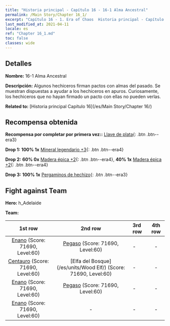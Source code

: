 ```yaml
---
title: "Historia principal - Capítulo 16 - 16-1 Alma Ancestral"
permalink: /Main Story/Chapter 16_1/
excerpt: "Capítulo 16 - 1. Era of Chaos  Historia principal - Capítulo 16_1. 16-1 Alma Ancestral"
last_modified_at: 2021-04-11
locale: es
ref: "Chapter 16_1.md"
toc: false
classes: wide
---
```


## Detalles

 **Nombre:** 16-1 Alma Ancestral

 **Descripción:** Algunos hechiceros firman pactos con almas del pasado. Se muestran dispuestas a ayudar a los hechiceros en apuros. Curiosamente, los hechiceros que no hayan firmado un pacto con ellas no pueden verlas.

 **Related to:** [Historia principal Capítulo 16](/es/Main Story/Chapter 16/)

## Recompensa obtenida

 **Recompensa por completar por primera vez::** [Llave de plata](/es/Items/con_693/){: .btn .btn--era3}

 **Drop 1:** **100% 1x** [Mineral legendario +3](/es/Items/mat_54/){: .btn .btn--era4}

 **Drop 2:** **60% 0x** [Madera épica +2](/es/Items/mat_48/){: .btn .btn--era4}, **40% 1x** [Madera épica +2](/es/Items/mat_48/){: .btn .btn--era4}

 **Drop 3:** **100% 1x** [Pergaminos de hechizo](/es/Items/con_694/){: .btn .btn--era3}


## Fight against Team
 **Hero:** h_Adelaide

 **Team:**


  | 1st row | 2nd row | 3rd row | 4th row |
  |:----:|:----:|:----|:----:|
  | [Enano](/es/units/Dwarf/) (Score: 71690, Level:60)  | [Pegaso](/es/units/Pegasus/) (Score: 71690, Level:60)  | - | - |
  | [Centauro](/es/units/Centaur/) (Score: 71690, Level:60)  | [Elfa del Bosque](/es/units/Wood Elf/) (Score: 71690, Level:60)  | - | - |
  | [Enano](/es/units/Dwarf/) (Score: 71690, Level:60)  | [Pegaso](/es/units/Pegasus/) (Score: 71690, Level:60)  | - | - |
  | [Enano](/es/units/Dwarf/) (Score: 71690, Level:60)  | - | - | - |


